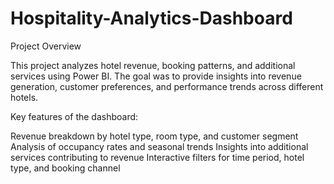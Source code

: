 # Hospitality-Analytics-Dashboard

Project Overview

This project analyzes hotel revenue, booking patterns, and additional services using Power BI.
The goal was to provide insights into revenue generation, customer preferences, and performance trends across different hotels.

Key features of the dashboard:

Revenue breakdown by hotel type, room type, and customer segment
Analysis of occupancy rates and seasonal trends
Insights into additional services contributing to revenue
Interactive filters for time period, hotel type, and booking channel
